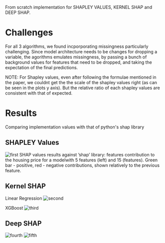 From scratch implementation for SHAPLEY VALUES, KERNEL SHAP and DEEP SHAP.
# Challenges
For all 3 algorithms, we found incporporating missingness particularly challenging.
Since model architecture needs to be changes for dropping a variable, the agorithms emulates missingness, by passing a bunch of background values for features that need to be dropped, and taking the expectation of the final predictions.

NOTE: For Shapley values, even after following the formulae mentioned in the paper, we couldnt get the the scale of the shapley values right (as can be seen in the plots y axis). But the relative ratio of each shapley values are consistent with that of expected.

# Results
Comparing implementation values with that of python's shap library

## SHAPLEY Values
<img src="https://user-images.githubusercontent.com/16356237/147423000-b4dcde52-7559-43e1-b677-de1d22eb91a0.PNG" alt="first">
SHAP values results against ’shap’ library: features contribution to the housing price for a modelwith 5 features (left) and 15 (features). Green bar - positive, red - negative contributions, shown relatively to the previous feature.

## Kernel SHAP
Linear Regression 
<img src="https://user-images.githubusercontent.com/16356237/147423186-3ee565aa-3267-44e8-ac44-b21d6039acf1.PNG" alt="second">

XGBoost
<img src="https://user-images.githubusercontent.com/16356237/147423198-5c000073-3164-41c7-ad07-0fe14221cdfa.PNG" alt="third">

## Deep SHAP

<img src="https://user-images.githubusercontent.com/16356237/147423204-6e2bcd4d-8b8e-4969-b2f1-413758fae03d.PNG" alt="fourth">


<img src="https://user-images.githubusercontent.com/16356237/147423212-d16e4d28-ee0d-4fda-8600-a81c0312ce9e.PNG" alt="fifth">

